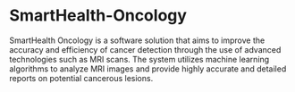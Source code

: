 # SmartHealth-Oncology
SmartHealth Oncology is a software solution that aims to improve the accuracy and efficiency of cancer detection through the use of advanced technologies such as MRI scans. The system utilizes machine learning algorithms to analyze MRI images and provide highly accurate and detailed reports on potential cancerous lesions.
